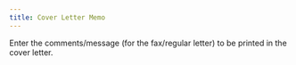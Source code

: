 ```yaml
---
title: Cover Letter Memo
---
```



Enter the comments/message (for the fax/regular letter) to be printed in the cover letter.

